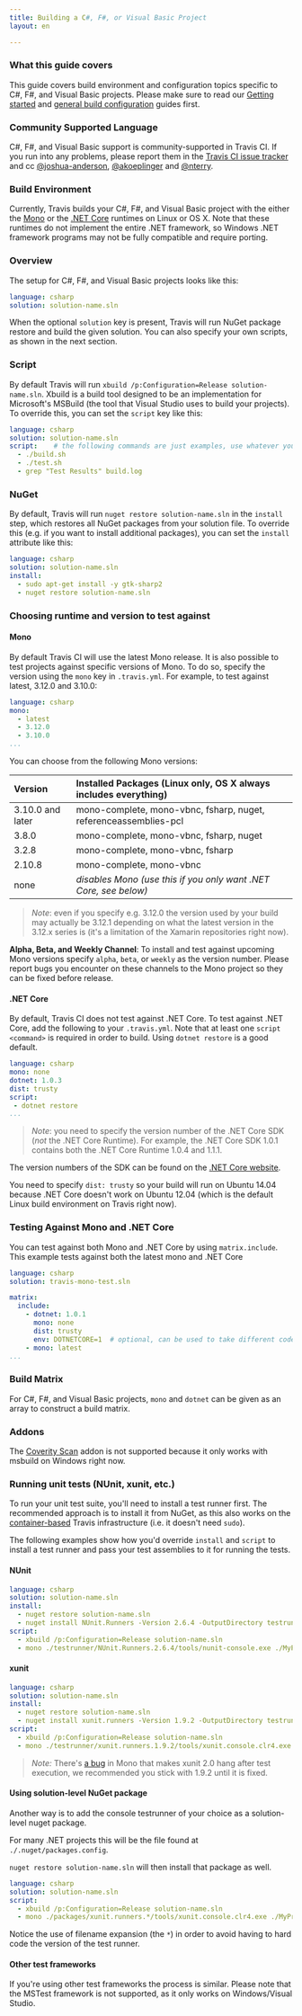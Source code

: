```yaml
---
title: Building a C#, F#, or Visual Basic Project
layout: en

---
```


### What this guide covers

This guide covers build environment and configuration topics specific to C#, F#, and Visual Basic
projects. Please make sure to read our [Getting started](/user/getting-started/)
and [general build configuration](/user/customizing-the-build/) guides first.

### Community Supported Language

 C#, F#, and Visual Basic support is community-supported in Travis CI.
If you run into any problems, please report them in the [Travis CI issue tracker](https://github.com/travis-ci/travis-ci/issues/new)
and cc [@joshua-anderson](https://github.com/joshua-anderson), [@akoeplinger](https://github.com/akoeplinger) and [@nterry](https://github.com/nterry).

### Build Environment

Currently, Travis builds your C#, F#, and Visual Basic project with the either the [Mono](http://www.mono-project.com/) or the [.NET Core](https://github.com/dotnet/core) runtimes on Linux or OS X. Note that these runtimes do not implement the entire .NET framework, so Windows .NET framework programs may not be fully compatible and require porting.

### Overview

The setup for C#, F#, and Visual Basic projects looks like this:

```yaml
language: csharp
solution: solution-name.sln
```

When the optional `solution` key is present, Travis will run NuGet package restore and build the given solution. You can also specify your own scripts, as shown in the next section.

### Script

By default Travis will run `xbuild /p:Configuration=Release solution-name.sln`. Xbuild is a build tool designed to be an implementation for Microsoft's MSBuild (the tool that Visual Studio uses to build your projects).
To override this, you can set the `script` key like this:

```yaml
language: csharp
solution: solution-name.sln
script:    # the following commands are just examples, use whatever your build process requires
  - ./build.sh
  - ./test.sh
  - grep "Test Results" build.log
```

### NuGet

By default, Travis will run `nuget restore solution-name.sln` in the `install` step, which restores all NuGet packages from your solution file.
To override this (e.g. if you want to install additional packages), you can set the `install` attribute like this:

```yaml
language: csharp
solution: solution-name.sln
install:
  - sudo apt-get install -y gtk-sharp2
  - nuget restore solution-name.sln
```

### Choosing runtime and version to test against

#### Mono

By default Travis CI will use the latest Mono release. It is also possible to test projects against specific versions of Mono. To do so, specify the version using the `mono` key in `.travis.yml`. For example, to test against latest, 3.12.0 and 3.10.0:

```yaml
language: csharp
mono:
  - latest
  - 3.12.0
  - 3.10.0
...
```

You can choose from the following Mono versions:

| Version          | Installed Packages (Linux only, OS X always includes everything) |
|:-----------------|:-----------------------------------------------------------------|
| 3.10.0 and later | mono-complete, mono-vbnc, fsharp, nuget, referenceassemblies-pcl |
| 3.8.0            | mono-complete, mono-vbnc, fsharp, nuget                          |
| 3.2.8            | mono-complete, mono-vbnc, fsharp                                 |
| 2.10.8           | mono-complete, mono-vbnc                                         |
| none             | *disables Mono (use this if you only want .NET Core, see below)* |

> *Note*: even if you specify e.g. 3.12.0 the version used by your build may actually be 3.12.1 depending on what the latest version in the 3.12.x series is (it's a limitation of the Xamarin repositories right now).

**Alpha, Beta, and Weekly Channel**: To install and test against upcoming Mono versions specify `alpha`, `beta`, or `weekly` as the version number. Please report bugs you encounter on these channels to the Mono project so they can be fixed before release.

#### .NET Core

By default, Travis CI does not test against .NET Core. To test against .NET Core, add the following to your `.travis.yml`. Note that at least one `script` `<command>` is required in order to build. Using `dotnet restore` is a good default.

```yml
language: csharp
mono: none
dotnet: 1.0.3
dist: trusty
script:
 - dotnet restore
...
```

> *Note*: you need to specify the version number of the .NET Core SDK (_not_ the .NET Core Runtime). For example, the .NET Core SDK 1.0.1 contains both the .NET Core Runtime 1.0.4 and 1.1.1.

The version numbers of the SDK can be found on the [.NET Core website](https://dot.net/core).

You need to specify `dist: trusty` so your build will run on Ubuntu 14.04 because .NET Core doesn't work on Ubuntu 12.04 (which is the default Linux build environment on Travis right now).

### Testing Against Mono and .NET Core

You can test against both Mono and .NET Core by using `matrix.include`. This example tests against both the latest mono and .NET Core

```yaml
language: csharp
solution: travis-mono-test.sln

matrix:
  include:
    - dotnet: 1.0.1
      mono: none
      dist: trusty
      env: DOTNETCORE=1  # optional, can be used to take different code paths in your script
    - mono: latest
...
```

### Build Matrix

For C#, F#, and Visual Basic projects, `mono` and `dotnet` can be given as an array to construct a build matrix.

### Addons

The [Coverity Scan](/user/coverity-scan/) addon is not supported because it only works with msbuild on Windows right now.

### Running unit tests (NUnit, xunit, etc.)

To run your unit test suite, you'll need to install a test runner first. The recommended approach is to install it from NuGet, as this also works on the [container-based](http://docs.travis-ci.com/user/workers/container-based-infrastructure/) Travis infrastructure (i.e. it doesn't need `sudo`).

The following examples show how you'd override `install` and `script` to install a test runner and pass your test assemblies to it for running the tests.

#### NUnit

```yaml
language: csharp
solution: solution-name.sln
install:
  - nuget restore solution-name.sln
  - nuget install NUnit.Runners -Version 2.6.4 -OutputDirectory testrunner
script:
  - xbuild /p:Configuration=Release solution-name.sln
  - mono ./testrunner/NUnit.Runners.2.6.4/tools/nunit-console.exe ./MyProject.Tests/bin/Release/MyProject.Tests.dll
```

#### xunit

```yaml
language: csharp
solution: solution-name.sln
install:
  - nuget restore solution-name.sln
  - nuget install xunit.runners -Version 1.9.2 -OutputDirectory testrunner
script:
  - xbuild /p:Configuration=Release solution-name.sln
  - mono ./testrunner/xunit.runners.1.9.2/tools/xunit.console.clr4.exe ./MyProject.Tests/bin/Release/MyProject.Tests.dll
```

> *Note:* There's [a bug](https://github.com/mono/mono/pull/1654) in Mono that makes xunit 2.0 hang after test execution, we recommended you stick with 1.9.2 until it is fixed.

#### Using solution-level NuGet package

Another way is to add the console testrunner of your choice as a solution-level nuget package.

For many .NET projects this will be the file found at `./.nuget/packages.config`.

`nuget restore solution-name.sln` will then install that package as well.

```yaml
language: csharp
solution: solution-name.sln
script:
  - xbuild /p:Configuration=Release solution-name.sln
  - mono ./packages/xunit.runners.*/tools/xunit.console.clr4.exe ./MyProject.Tests/bin/Release/MyProject.Tests.dll
```

Notice the use of filename expansion (the `*`) in order to avoid having to hard code the version of the test runner.

#### Other test frameworks

If you're using other test frameworks the process is similar. Please note that the MSTest framework is not supported, as it only works on Windows/Visual Studio.
